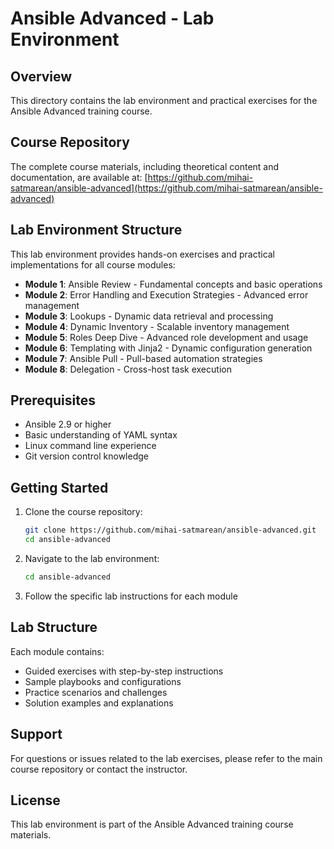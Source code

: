# Ansible Advanced - Lab Environment

## Overview

This directory contains the lab environment and practical exercises for the Ansible Advanced training course.

## Course Repository

The complete course materials, including theoretical content and documentation, are available at:
[https://github.com/mihai-satmarean/ansible-advanced](https://github.com/mihai-satmarean/ansible-advanced)

## Lab Environment Structure

This lab environment provides hands-on exercises and practical implementations for all course modules:

- **Module 1**: Ansible Review - Fundamental concepts and basic operations
- **Module 2**: Error Handling and Execution Strategies - Advanced error management
- **Module 3**: Lookups - Dynamic data retrieval and processing
- **Module 4**: Dynamic Inventory - Scalable inventory management
- **Module 5**: Roles Deep Dive - Advanced role development and usage
- **Module 6**: Templating with Jinja2 - Dynamic configuration generation
- **Module 7**: Ansible Pull - Pull-based automation strategies
- **Module 8**: Delegation - Cross-host task execution

## Prerequisites

- Ansible 2.9 or higher
- Basic understanding of YAML syntax
- Linux command line experience
- Git version control knowledge

## Getting Started

1. Clone the course repository:
   ```bash
   git clone https://github.com/mihai-satmarean/ansible-advanced.git
   cd ansible-advanced
   ```

2. Navigate to the lab environment:
   ```bash
   cd ansible-advanced
   ```

3. Follow the specific lab instructions for each module

## Lab Structure

Each module contains:
- Guided exercises with step-by-step instructions
- Sample playbooks and configurations
- Practice scenarios and challenges
- Solution examples and explanations

## Support

For questions or issues related to the lab exercises, please refer to the main course repository or contact the instructor.

## License

This lab environment is part of the Ansible Advanced training course materials.
